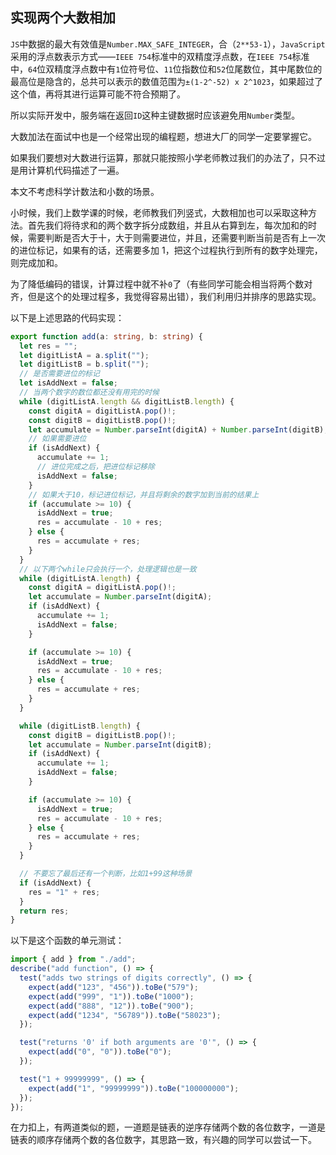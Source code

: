 ## 实现两个大数相加

`JS`中数据的最大有效值是`Number.MAX_SAFE_INTEGER`，合（`2**53-1`），`JavaScript`采用的浮点数表示方式——`IEEE 754`标准中的双精度浮点数，在`IEEE 754`标准中，`64`位双精度浮点数中有`1`位符号位、`11`位指数位和`52`位尾数位，其中尾数位的最高位是隐含的，总共可以表示的数值范围为`±(1-2^-52) x 2^1023`，如果超过了这个值，再将其进行运算可能不符合预期了。

所以实际开发中，服务端在返回`ID`这种主键数据时应该避免用`Number`类型。

大数加法在面试中也是一个经常出现的编程题，想进大厂的同学一定要掌握它。

如果我们要想对大数进行运算，那就只能按照小学老师教过我们的办法了，只不过是用计算机代码描述了一遍。

本文不考虑科学计数法和小数的场景。

小时候，我们上数学课的时候，老师教我们列竖式，大数相加也可以采取这种方法。首先我们将待求和的两个数字拆分成数组，并且从右算到左，每次加和的时候，需要判断是否大于十，大于则需要进位，并且，还需要判断当前是否有上一次的进位标记，如果有的话，还需要多加 1，把这个过程执行到所有的数字处理完，则完成加和。

为了降低编码的错误，计算过程中就不补`0`了（有些同学可能会相当将两个数对齐，但是这个的处理过程多，我觉得容易出错），我们利用归并排序的思路实现。

以下是上述思路的代码实现：

```ts
export function add(a: string, b: string) {
  let res = "";
  let digitListA = a.split("");
  let digitListB = b.split("");
  // 是否需要进位的标记
  let isAddNext = false;
  // 当两个数字的数位都还没有用完的时候
  while (digitListA.length && digitListB.length) {
    const digitA = digitListA.pop()!;
    const digitB = digitListB.pop()!;
    let accumulate = Number.parseInt(digitA) + Number.parseInt(digitB);
    // 如果需要进位
    if (isAddNext) {
      accumulate += 1;
      // 进位完成之后，把进位标记移除
      isAddNext = false;
    }
    // 如果大于10，标记进位标记，并且将剩余的数字加到当前的结果上
    if (accumulate >= 10) {
      isAddNext = true;
      res = accumulate - 10 + res;
    } else {
      res = accumulate + res;
    }
  }
  // 以下两个while只会执行一个，处理逻辑也是一致
  while (digitListA.length) {
    const digitA = digitListA.pop()!;
    let accumulate = Number.parseInt(digitA);
    if (isAddNext) {
      accumulate += 1;
      isAddNext = false;
    }

    if (accumulate >= 10) {
      isAddNext = true;
      res = accumulate - 10 + res;
    } else {
      res = accumulate + res;
    }
  }

  while (digitListB.length) {
    const digitB = digitListB.pop()!;
    let accumulate = Number.parseInt(digitB);
    if (isAddNext) {
      accumulate += 1;
      isAddNext = false;
    }

    if (accumulate >= 10) {
      isAddNext = true;
      res = accumulate - 10 + res;
    } else {
      res = accumulate + res;
    }
  }

  // 不要忘了最后还有一个判断，比如1+99这种场景
  if (isAddNext) {
    res = "1" + res;
  }
  return res;
}
```

以下是这个函数的单元测试：

```ts
import { add } from "./add";
describe("add function", () => {
  test("adds two strings of digits correctly", () => {
    expect(add("123", "456")).toBe("579");
    expect(add("999", "1")).toBe("1000");
    expect(add("888", "12")).toBe("900");
    expect(add("1234", "56789")).toBe("58023");
  });

  test("returns '0' if both arguments are '0'", () => {
    expect(add("0", "0")).toBe("0");
  });

  test("1 + 99999999", () => {
    expect(add("1", "99999999")).toBe("100000000");
  });
});
```

在力扣上，有两道类似的题，一道题是链表的逆序存储两个数的各位数字，一道是链表的顺序存储两个数的各位数字，其思路一致，有兴趣的同学可以尝试一下。
